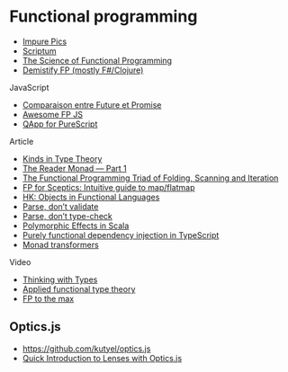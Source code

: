 # Functional programming

- [Impure Pics](https://impurepics.com/)
- [Scriptum](https://github.com/kongware/scriptum)
- [The Science of Functional Programming](https://github.com/winitzki/sofp)
- [Demistify FP (mostly F#/Clojure)](https://www.demystifyfp.com/)

JavaScript

- [Comparaison entre Future et Promise](https://github.com/fluture-js/Fluture/wiki/Comparison-to-Promises)
- [Awesome FP JS](https://github.com/stoeffel/awesome-fp-js#readme)
- [QApp for PureScript](https://app.qvault.io/)

Article

- [Kinds in Type Theory](http://blog.rcard.in/functional/programming/types/2019/02/17/it-s-a-kind-of-magic-kinds-in.i-type-theory.html)
- [The Reader Monad — Part 1](https://medium.com/hackernoon/the-reader-monad-part-1-1e4d947983a8)
- [The Functional Programming Triad of Folding, Scanning and Iteration](https://www.slideshare.net/pjschwarz/the-functional-programming-triad-of-folding-scanning-and-iteration-a-first-example-in-scala-and-haskell-polyglot-fp-for-fun-and-profit)
- [FP for Sceptics: Intuitive guide to map/flatmap](https://last-ent.com/posts/intuitive-map-flatmap/)
- [HK: Objects in Functional Languages](https://news.ycombinator.com/item?id=25258354)
- [Parse, don’t validate](https://lexi-lambda.github.io/blog/2019/11/05/parse-don-t-validate/)
- [Parse, don’t type-check](https://neilmadden.blog/2020/11/25/parse-dont-type-check)
- [Polymorphic Effects in Scala](https://timwspence.github.io/blog/posts/2020-11-22-polymorphic-effects-in-scala.html)
- [Purely functional dependency injection in TypeScript](http://anttih.com/articles/2018/07/05/purely-functional-di)
- [Monad transformers](http://book.realworldhaskell.org/read/monad-transformers.html)

Video

- [Thinking with Types](https://www.youtube.com/playlist?list=PLE-CSy3N6yEeYY5tx1u5IP3d_2xZOmpKO)
- [Applied functional type theory](https://www.youtube.com/playlist?list=PLcoadSpY7rHXJWbUkjQ3P9MXBbXxLP8kV)
- [FP to the max](https://www.youtube.com/watch?v=sxudIMiOo68)


## Optics.js

- https://github.com/kutyel/optics.js
- [Quick Introduction to Lenses with Optics.js](https://www.youtube.com/watch?v=vf3P_i1IMtU)
